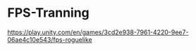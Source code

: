 # FPS-Tranning


https://play.unity.com/en/games/3cd2e938-7961-4220-9ee7-06ae4c10e543/fps-roguelike
